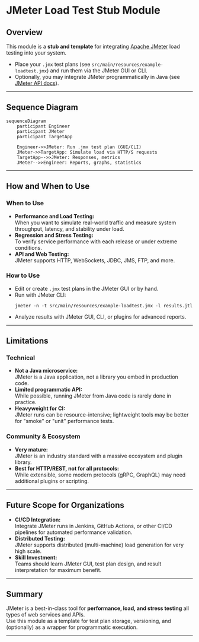 # JMeter Load Test Stub Module

## Overview

This module is a **stub and template** for integrating [Apache JMeter](https://jmeter.apache.org/) load testing into your system.

- Place your `.jmx` test plans (see `src/main/resources/example-loadtest.jmx`) and run them via the JMeter GUI or CLI.
- Optionally, you may integrate JMeter programmatically in Java (see [JMeter API docs](https://jmeter.apache.org/api/)).

---

## Sequence Diagram

```mermaid
sequenceDiagram
    participant Engineer
    participant JMeter
    participant TargetApp

    Engineer->>JMeter: Run .jmx test plan (GUI/CLI)
    JMeter->>TargetApp: Simulate load via HTTP/S requests
    TargetApp-->>JMeter: Responses, metrics
    JMeter-->>Engineer: Reports, graphs, statistics
```

---

## How and When to Use

### When to Use

- **Performance and Load Testing:**  
  When you want to simulate real-world traffic and measure system throughput, latency, and stability under load.
- **Regression and Stress Testing:**  
  To verify service performance with each release or under extreme conditions.
- **API and Web Testing:**  
  JMeter supports HTTP, WebSockets, JDBC, JMS, FTP, and more.

### How to Use

- Edit or create `.jmx` test plans in the JMeter GUI or by hand.
- Run with JMeter CLI:  
  ```
  jmeter -n -t src/main/resources/example-loadtest.jmx -l results.jtl
  ```
- Analyze results with JMeter GUI, CLI, or plugins for advanced reports.

---

## Limitations

### Technical

- **Not a Java microservice:**  
  JMeter is a Java application, not a library you embed in production code.
- **Limited programmatic API:**  
  While possible, running JMeter from Java code is rarely done in practice.
- **Heavyweight for CI:**  
  JMeter runs can be resource-intensive; lightweight tools may be better for "smoke" or "unit" performance tests.

### Community & Ecosystem

- **Very mature:**  
  JMeter is an industry standard with a massive ecosystem and plugin library.
- **Best for HTTP/REST, not for all protocols:**  
  While extensible, some modern protocols (gRPC, GraphQL) may need additional plugins or scripting.

---

## Future Scope for Organizations

- **CI/CD Integration:**  
  Integrate JMeter runs in Jenkins, GitHub Actions, or other CI/CD pipelines for automated performance validation.
- **Distributed Testing:**  
  JMeter supports distributed (multi-machine) load generation for very high scale.
- **Skill Investment:**  
  Teams should learn JMeter GUI, test plan design, and result interpretation for maximum benefit.

---

## Summary

JMeter is a best-in-class tool for **performance, load, and stress testing** all types of web services and APIs.  
Use this module as a template for test plan storage, versioning, and (optionally) as a wrapper for programmatic execution.

---